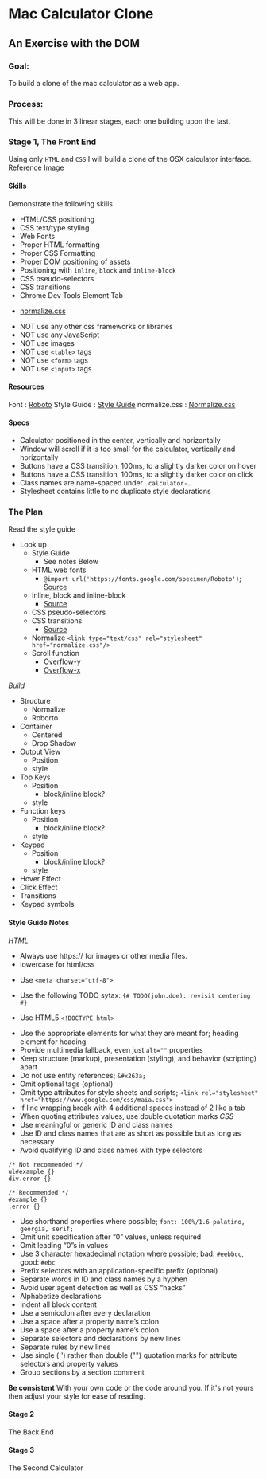 # Mac Calculator Clone
## An Exercise with the DOM

### Goal:
To build a clone of the mac calculator as a web app.

### Process:
This will be done in 3 linear stages, each one building upon the last.

### Stage 1, The Front End
Using only `HTML` and `CSS` I will build a clone of the OSX calculator interface. [Reference Image](https://cloud.githubusercontent.com/assets/8385/22572099/6786dd74-e957-11e6-9340-278e63aa3809.png)

#### Skills
Demonstrate the following skills
- HTML/CSS positioning
- CSS text/type styling
- Web Fonts
- Proper HTML formatting
- Proper CSS Formatting
- Proper DOM positioning of assets
- Positioning with `inline`, `block` and `inline-block`
- CSS pseudo-selectors
- CSS transitions
- Chrome Dev Tools Element Tab
* [normalize.css](https://necolas.github.io/normalize.css/)
- NOT use any other css frameworks or libraries
- NOT use any JavaScript
- NOT use images
- NOT use `<table>` tags
- NOT use `<form>` tags
- NOT use `<input>` tags

#### Resources
Font          : [Roboto](https://fonts.google.com/specimen/Roboto)
Style Guide   : [Style Guide](https://google.github.io/styleguide/htmlcssguide.html)
normalize.css : [Normalize.css](https://necolas.github.io/normalize.css/)

#### Specs
* Calculator positioned in the center, vertically and horizontally
* Window will scroll if it is too small for the calculator, vertically and horizontally
* Buttons have a CSS transition, 100ms, to a slightly darker color on hover
* Buttons have a CSS transition, 100ms, to a slightly darker color on click
* Class names are name-spaced under `.calculator-…`
* Stylesheet contains little to no duplicate style declarations

### The Plan
Read the style guide
* Look up
  * Style Guide
    * See notes Below
  * HTML web fonts
    * ```@import url('https://fonts.google.com/specimen/Roboto')```; [Source](https://stackoverflow.com/questions/14676613/how-to-import-google-web-font-in-css-file)
  * inline, block and inline-block
    * [Source](https://www.w3schools.com/css/tryit.asp?filename=trycss_inline-block_span1)
  * CSS pseudo-selectors
  * CSS transitions
    * [Source](https://developer.mozilla.org/en-US/docs/Web/CSS/CSS_Transitions/Using_CSS_transitions)
  * Normalize
    ```<link type="text/css" rel="stylesheet" href="normalize.css"/>```
  * Scroll function
     * [Overflow-y](https://www.w3schools.com/cssref/css3_pr_overflow-y.asp)
     * [Overflow-x](https://www.w3schools.com/cssref/css3_pr_overflow-x.asp)

*Build*
  * Structure
    * Normalize
    * Roborto
  * Container
    * Centered
    * Drop Shadow
  * Output View
    * Position
    * style
  * Top Keys
    * Position
      * block/inline block?
    * style
  * Function keys
    * Position
      * block/inline block?
    * style
  * Keypad
    * Position
      * block/inline block?
    * style
  * Hover Effect
  * Click Effect
  * Transitions
  * Keypad symbols



#### Style Guide Notes
*HTML*
  - Always use https:// for images or other media files.
  - lowercase for html/css
  * Use `<meta charset="utf-8">`
  - Use the following TODO sytax: `{# TODO(john.doe): revisit centering #}`
  * Use HTML5 `<!DOCTYPE html>`
  - Use the appropriate elements for what they are meant for; heading element for heading
  - Provide multimedia fallback, even just ```alt=""``` properties
  - Keep structure (markup), presentation (styling), and behavior (scripting) apart
  - Do not use entity references; `&#x263a;`
  - Omit optional tags (optional)
  - Omit type attributes for style sheets and scripts; `<link rel="stylesheet" href="https://www.google.com/css/maia.css">`
  - If line wrapping break with 4 additional spaces instead of 2 like a tab
  - When quoting attributes values, use double quotation marks
*CSS*
  - Use meaningful or generic ID and class names
  - Use ID and class names that are as short as possible but as long as necessary
  - Avoid qualifying ID and class names with type selectors
```
/* Not recommended */
ul#example {}
div.error {}

/* Recommended */
#example {}
.error {}
```
  - Use shorthand properties where possible; `font: 100%/1.6 palatino, georgia, serif;`
  - Omit unit specification after “0” values, unless required
  - Omit leading “0”s in values
  - Use 3 character hexadecimal notation where possible; bad: `#eebbcc`, good: `#ebc`
  - Prefix selectors with an application-specific prefix (optional)
  - Separate words in ID and class names by a hyphen
  - Avoid user agent detection as well as CSS “hacks”
  - Alphabetize declarations
  - Indent all block content
  - Use a semicolon after every declaration
  - Use a space after a property name’s colon
  - Use a space after a property name’s colon
  - Separate selectors and declarations by new lines
  - Separate rules by new lines
  - Use single ('') rather than double ("") quotation marks for attribute selectors and property values
  - Group sections by a section comment

**Be consistent**
With your own code or the code around you. If it's not yours then adjust your style for ease of reading.



#### Stage 2
The Back End











































#### Stage 3
The Second Calculator
